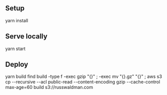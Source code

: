 ## Setup
yarn install

## Serve locally
yarn start

## Deploy
yarn build
find build -type f -exec gzip "{}" \; -exec mv "{}.gz" "{}" \;
aws s3 cp --recursive --acl public-read --content-encoding gzip --cache-control max-age=60 build s3://russwaldman.com

